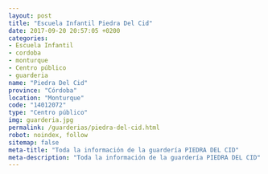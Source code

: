 ```yaml
---
layout: post
title: "Escuela Infantil Piedra Del Cid"
date: 2017-09-20 20:57:05 +0200
categories:
- Escuela Infantil
- cordoba
- monturque
- Centro público
- guarderia
name: "Piedra Del Cid"
province: "Córdoba"
location: "Monturque"
code: "14012072"
type: "Centro público"
img: guarderia.jpg
permalink: /guarderias/piedra-del-cid.html
robot: noindex, follow
sitemap: false
meta-title: "Toda la información de la guardería PIEDRA DEL CID"
meta-description: "Toda la información de la guardería PIEDRA DEL CID"
---
```

